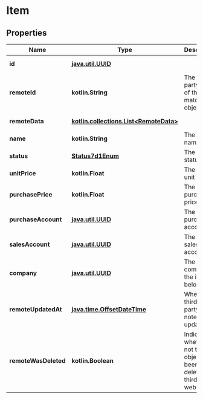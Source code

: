 
# Item

## Properties
Name | Type | Description | Notes
------------ | ------------- | ------------- | -------------
**id** | [**java.util.UUID**](java.util.UUID.md) |  |  [optional] [readonly]
**remoteId** | **kotlin.String** | The third-party API ID of the matching object. |  [optional]
**remoteData** | [**kotlin.collections.List&lt;RemoteData&gt;**](RemoteData.md) |  |  [optional] [readonly]
**name** | **kotlin.String** | The item&#39;s name. |  [optional]
**status** | [**Status7d1Enum**](Status7d1Enum.md) | The item&#39;s status. |  [optional]
**unitPrice** | **kotlin.Float** | The item&#39;s unit price. |  [optional]
**purchasePrice** | **kotlin.Float** | The item&#39;s purchase price. |  [optional]
**purchaseAccount** | [**java.util.UUID**](java.util.UUID.md) | The item&#39;s purchase account. |  [optional]
**salesAccount** | [**java.util.UUID**](java.util.UUID.md) | The item&#39;s sales account. |  [optional]
**company** | [**java.util.UUID**](java.util.UUID.md) | The company the item belongs to. |  [optional]
**remoteUpdatedAt** | [**java.time.OffsetDateTime**](java.time.OffsetDateTime.md) | When the third party&#39;s item note was updated. |  [optional]
**remoteWasDeleted** | **kotlin.Boolean** | Indicates whether or not this object has been deleted by third party webhooks. |  [optional] [readonly]



